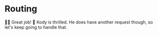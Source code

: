 # Routing

👨‍💼 Great job! 🐨 Kody is thrilled. He does have another request though, so let's
keep going to handle that.
